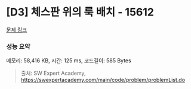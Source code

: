 # [D3] 체스판 위의 룩 배치 - 15612 

[문제 링크](https://swexpertacademy.com/main/code/problem/problemDetail.do?contestProbId=AYOBfxwaAXsDFATW) 

### 성능 요약

메모리: 58,416 KB, 시간: 125 ms, 코드길이: 585 Bytes



> 출처: SW Expert Academy, https://swexpertacademy.com/main/code/problem/problemList.do